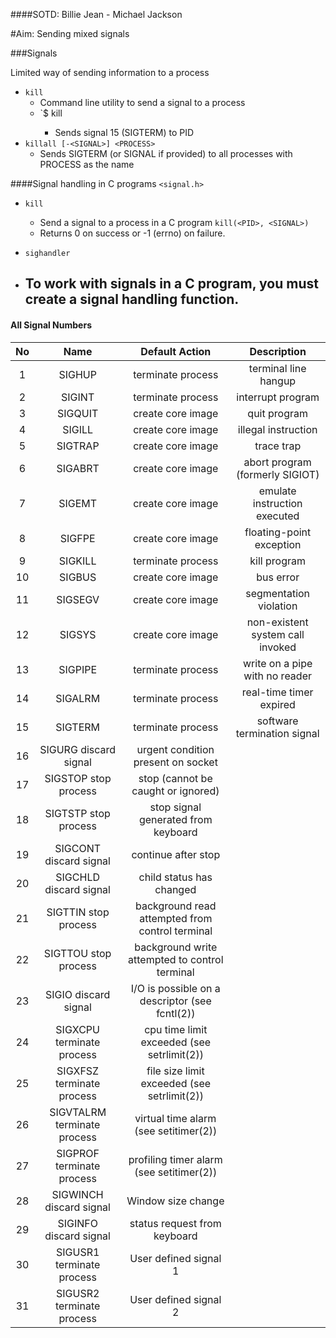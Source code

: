 ####SOTD: Billie Jean - Michael Jackson

#Aim: Sending mixed signals

###Signals

Limited way of sending information to a process

- `kill`
  - Command line utility to send a signal to a process
  - `$ kill <PID>
	- Sends signal 15 (SIGTERM) to PID
- `killall [-<SIGNAL>] <PROCESS>`
  - Sends SIGTERM (or SIGNAL if provided) to all processes with PROCESS as the name

####Signal handling in C programs `<signal.h>`

- `kill`
  - Send a signal to a process in a C program
	`kill(<PID>, <SIGNAL>)`
  - Returns 0 on success or -1 (errno) on failure.

- `sighandler`
- To work with signals in a C program, you must create a signal handling function.
  - 

#### All Signal Numbers
  |  No |   Name   |      Default Action   |    Description |
  |:---:|:--------:|:---------------------:|:--------------:|
|  1   |  SIGHUP   |    terminate process  |  terminal line hangup|
|  2   |  SIGINT |      terminate process   | interrupt program|
 | 3    | SIGQUIT |     create core image   | quit program|
|  4    | SIGILL   |    create core image|    illegal instruction|
  |5    | SIGTRAP   |   create core image |   trace trap|
 | 6    | SIGABRT    |  create core image  |  abort program (formerly SIGIOT)|
|  7    | SIGEMT      | create core image   | emulate instruction executed|
  |8    | SIGFPE       |create core image    |floating-point exception|
 | 9    | SIGKILL|      terminate process|    kill program|
|  10   | SIGBUS  |     create core image |   bus error|
  |11   | SIGSEGV  |    create core image  |  segmentation violation|
 | 12   | SIGSYS    |   create core image   | non-existent system call invoked|
|  13   | SIGPIPE    |  terminate process    |write on a pipe with no reader|
  |14   | SIGALRM     | terminate process|    real-time timer expired|
 | 15   | SIGTERM      |terminate process |   software termination signal|
|  16   | SIGURG       discard signal     |  urgent condition present on socket|
  |17   | SIGSTOP      stop process        | stop (cannot be caught or ignored)|
 | 18   | SIGTSTP      stop process         |stop signal generated from keyboard|
|  19   | SIGCONT      discard signal|       continue after stop|
  |20   | SIGCHLD      discard signal |      child status has changed|
 | 21   | SIGTTIN      stop process    |     background read attempted from control terminal|
|  22   | SIGTTOU      stop process     |    background write attempted to control terminal|
  |23   | SIGIO        discard signal    |   I/O is possible on a descriptor (see fcntl(2))|
 | 24   | SIGXCPU      terminate process  |  cpu time limit exceeded (see setrlimit(2))|
|  25   | SIGXFSZ      terminate process   | file size limit exceeded (see setrlimit(2))|
  |26   | SIGVTALRM    terminate process    |virtual time alarm (see setitimer(2))|
 | 27   | SIGPROF      terminate process|    profiling timer alarm (see setitimer(2))|
|  28   | SIGWINCH     discard signal    |   Window size change|
|29   | SIGINFO      discard signal       |status request from keyboard|
 | 30   | SIGUSR1      terminate process   | User defined signal 1|
 | 31 |   SIGUSR2      terminate process    |User defined signal 2|
